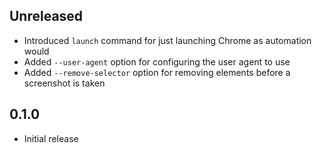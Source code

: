 Unreleased
----------
- Introduced `launch` command for just launching Chrome as automation
  would
- Added `--user-agent` option for configuring the user agent to use
- Added `--remove-selector` option for removing elements before a
  screenshot is taken


0.1.0
-----
- Initial release
